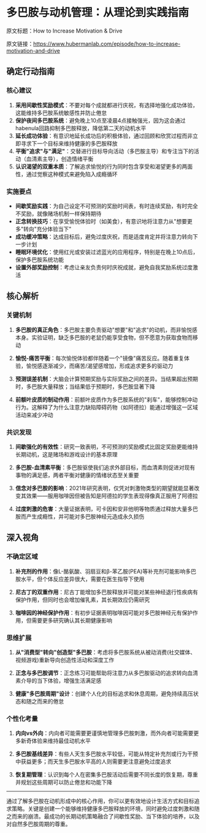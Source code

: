 # 多巴胺与动机管理：从理论到实践指南

原文标题：How to Increase Motivation & Drive

原文链接：https://www.hubermanlab.com/episode/how-to-increase-motivation-and-drive

## 确定行动指南

### 核心建议
1. **采用间歇性奖励模式**：不要对每个成就都进行庆祝，有选择地强化成功体验，这能维持多巴胺系统敏感性并防止倦怠
2. **保护夜间多巴胺系统**：避免晚上10点至凌晨4点接触强光，因为这会通过habenula回路抑制多巴胺释放，降低第二天的动机水平
3. **延长成功体验**：有意识地延长成功后的积极体验，通过回顾和欣赏过程而非立即寻求下一个目标来维持健康的多巴胺释放
4. **平衡"追求"与"满足"**：交替进行目标导向活动（多巴胺主导）和专注当下的活动（血清素主导），创造情绪平衡
5. **认识渴望的双重本质**：了解追求愉悦的行为同时包含享受和渴望更多的两面性，通过觉察这种模式来避免陷入成瘾循环

### 实施要点
- **间歇奖励实践**：为自己设定不可预测的奖励时间表，有时连续奖励，有时完全不奖励，就像赌场机制一样保持期待
- **正念转换技巧**：在享受愉悦体验时（如美食），有意识地将注意力从"想要更多"转向"充分体验当下"
- **成功缓冲策略**：达成目标后，避免过度庆祝，而是适度肯定并将注意力转向下一步计划
- **睡眠环境优化**：使用红光或安装过滤蓝光的应用程序，特别是在晚上10点后，保护多巴胺系统功能
- **设置外部奖励控制**：考虑让亲友负责何时庆祝成就，避免自我奖励系统过度激活

## 核心解析

### 关键机制
1. **多巴胺的真正角色**：多巴胺主要负责驱动"想要"和"追求"的动机，而非愉悦感本身。实验证明，缺乏多巴胺的老鼠仍能享受食物，但不愿意为获取食物而移动
  
2. **愉悦-痛苦平衡**：每次愉悦体验都伴随着一个"镜像"痛苦反应。随着重复体验，愉悦感逐渐减少，而痛苦/渴望感增加，形成追求更多的驱动力
  
3. **预测误差机制**：大脑会计算预期奖励与实际奖励之间的差异。当结果超出预期时，多巴胺大量释放；当结果低于预期时，多巴胺显著下降
  
4. **前额叶皮质的制动作用**：前额叶皮质作为多巴胺系统的"刹车"，能够控制冲动行为。这解释了为什么注意力缺陷障碍药物（如阿德拉）能通过增强这一区域活动来减少冲动

### 共识发现
1. **间歇强化的有效性**：研究一致表明，不可预测的奖励模式比固定奖励更能维持长期动机，这是赌场和游戏设计的基本原理

2. **多巴胺-血清素平衡**：多巴胺驱使我们追求外部目标，而血清素则促进对现有事物的满足感，两者平衡对健康的情绪状态至关重要

3. **信念对多巴胺的影响**：2021年研究表明，仅凭对刺激物类型的期望就能显著改变其效果——服用咖啡因但被告知是阿德拉的学生表现得像真正服用了阿德拉

4. **过度刺激的危害**：大量证据表明，可卡因和安非他明等物质通过释放大量多巴胺而产生成瘾性，并可能对多巴胺神经元造成永久损伤

## 深入视角

### 不确定区域
1. **补充剂的作用**：像L-酪氨酸、羽扇豆和β-苯乙胺(PEA)等补充剂可能影响多巴胺水平，但个体反应差异很大，需要在医生指导下使用

2. **尼古丁的双重作用**：尼古丁能增加多巴胺释放并可能对某些神经退行性疾病有保护作用，但同时也会增加催乳素，其长期效应仍需研究

3. **咖啡因的神经保护作用**：有初步证据表明咖啡因可能对多巴胺神经元有保护作用，但需要更多研究确认其长期健康影响

### 思维扩展
1. **从"消费型"转向"创造型"多巴胺**：考虑将多巴胺系统从被动消费(社交媒体、视频游戏)重新导向创造性活动和深度工作

2. **正念与多巴胺调节**：正念练习可能帮助将注意力从多巴胺驱动的追求转向血清素介导的当下体验，增强生活满足感

3. **健康"多巴胺周期"设计**：创建个人化的目标追求和休息周期，避免持续高压状态和随之而来的倦怠

### 个性化考量
1. **内向vs外向**：内向者可能需要更谨慎地管理多巴胺刺激，而外向者可能需要更多新奇体验来维持最佳动机水平

2. **多巴胺基线差异**：有些人天生多巴胺水平较低，可能从特定补充剂或行为干预中获益更多；而天生多巴胺水平高的人则需要更注意避免过度追求

3. **恢复期管理**：认识到每个人在密集多巴胺活动后需要不同长度的恢复期，尊重并规划这些周期可以防止倦怠和功能下降

---

通过了解多巴胺在动机形成中的核心作用，你可以更有效地设计生活方式和目标追求策略。关键是创建一个能够维持健康多巴胺释放的环境，同时避免过度刺激和随之而来的崩溃。最成功的长期动机策略融合了间歇性奖励、当下体验的培养，以及对自然多巴胺周期的尊重。
